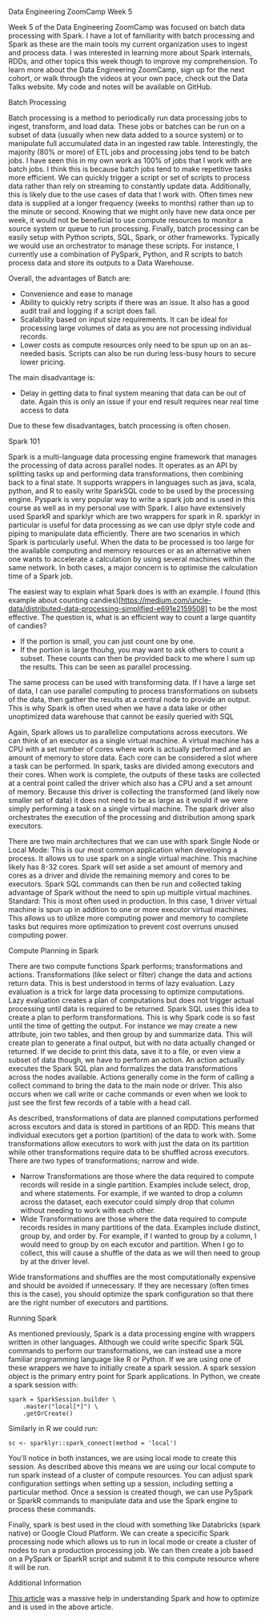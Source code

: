 Data Engineering ZoomCamp Week 5

Week 5 of the Data Engineering ZoomCamp was focused on batch data processing with Spark. I have a lot of familiarity with batch processing and Spark as these are the main tools my current organization uses to ingest and process data. I was interested in learning more about Spark internals, RDDs, and other topics this week though to improve my comprehension. To learn more about the Data Engineering ZoomCamp, sign up for the next cohort, or walk through the videos at your own pace, check out the Data Talks website. My code and notes will be available on GitHub.

Batch Processing

Batch processing is a method to periodically run data processing jobs to ingest, transform, and load data. These jobs or batches can be run on a subset of data (usually when new data added to a source system) or to manipulate full accumulated data in an ingested raw table. Interestingly, the majority (80% or more) of ETL jobs and processing jobs tend to be batch jobs. I have seen this in my own work as 100% of jobs that I work with are batch jobs. I think this is because batch jobs tend to make repetitive tasks more efficient. We can quickly trigger a script or set of scripts to process data rather than rely on streaming to constantly update data. Additionally, this is likely due to the use cases of data that I work with. Often times new data is supplied at a longer frequency (weeks to months) rather than up to the minute or second. Knowing that we might only have new data once per week, it would not be beneficial to use compute resources to monitor a source system or queue to run processing. Finally, batch processing can be easily setup with Python scripts, SQL, Spark, or other frameworks. Typically we would use an orchestrator to manage these scripts. For instance, I currently use a combination of PySpark, Python, and R scripts to batch process data and store its outputs to a Data Warehouse.

Overall, the advantages of Batch are:
- Convenience and ease to manage
- Ability to quickly retry scripts if there was an issue. It also has a good audit trail and logging if a script does fail.
- Scalability based on input size requirements. It can be ideal for processing large volumes of data as you are not processing individual records.
- Lower costs as compute resources only need to be spun up on an as-needed basis. Scripts can also be run during less-busy hours to secure lower pricing.

The main disadvantage is:
- Delay in getting data to final system meaning that data can be out of date. Again this is only an issue if your end result requires near real time access to data

Due to these few disadvantages, batch processing is often chosen.

Spark 101

Spark is a multi-language data processing engine framework that manages the processing of data across parallel nodes. It operates as an API by splitting tasks up and performing data transformations, then combining back to a final state. It supports wrappers in languages such as java, scala, python, and R to easily write SparkSQL code to be used by the processing engine. Pyspark is very popular way to write a spark job and is used in this course as well as in my personal use with Spark. I also have extensively used SparkR and sparklyr which are two wrappers for spark in R. sparklyr in particular is useful for data processing as we can use dplyr style code and piping to manipulate data efficiently. There are two scenarios in which Spark is particularly useful. When the data to be processed is too large for the available computing and memory resources or as an alternative when one wants to accelerate a calculation by using several machines within the same network. In both cases, a major concern is to optimise the calculation time of a Spark job.

The easiest way to explain what Spark does is with an example. I found (this example about counting candies)[https://medium.com/uncle-data/distributed-data-processing-simplified-e691e2159508] to be the  most effective. The question is, what is an efficient way to count a large quantity of candies?

- If the portion is small, you can just count one by one.
- If the portion is large thouhg, you may want to ask others to count a subset. These counts can then be provided back to me where I sum up the results. This can be seen as parallel processing.

The same process can be used with transforming data. If I have a large set of data, I can use parallel computing to process transformations on subsets of the data, then gather the results at a central node to provide an output. This is why Spark is often used when we have a data lake or other unoptimized data warehouse that cannot be easily queried with SQL

Again, Spark allows us to parallelize computations across executors. We can think of an executor as a single virtual machine. A virtual machine has a CPU with a set number of cores where work is actually performed and an amount of memory to store data. Each core can be considered a slot where a task can be performed. In spark, tasks are divided among executors and their cores. When work is complete, the outputs of these tasks are collected at a central point called the driver which also has a CPU and a set amount of memory. Because this driver is collecting the transformed (and likely now smaller set of data) it does not need to be as large as it would if we were simply performing a task on a single virtual machine. The spark driver also orchestrates the execution of the processing and distribution among spark executors.

There are two main architectures that we can use with spark
Single Node or Local Mode: This is our most common application when developing a process. It allows us to use spark on a single virtual machine. This machine likely has 8-32 cores. Spark will set aside a set amount of memory and cores as a driver and divide the remaining memory and cores to be executors. Spark SQL commands can then be run and collected taking advantage of Spark without the need to spin up multiple virtual machines.
Standard: This is most often used in production. In this case, 1 driver virtual machine is spun up in addition to one or more executor virtual machines. This allows us to utilize more computing power and memory to complete tasks but requires more optimization to prevent cost overruns unused computing power.

Compute Planning in Spark

There are two compute functions Spark performs; transformations and actions. Transformations (like select or filter) change the data and actions return data. This is best understood in terms of lazy evaluation. Lazy evaluation is a trick for large data processing to optimize computations. Lazy evaluation creates a plan of computations but does not trigger actual processing until data is required to be returned. Spark SQL uses this idea to create a plan to perform transformations. This is why Spark code is so fast until the time of getting the output. For instance we may create a new attribute, join two tables, and then group by and summarize data. This will create plan to generate a final output, but with no data actually changed or returned. If we decide to print this data, save it to a file, or even view a subset of data though, we have to perform an action. An action actually executes the Spark SQL plan and formalizes the data transformations across the nodes available. Actions generally come in the form of calling a collect command to bring the data to the main node or driver. This also occurs when we call write or cache commands or even when we look to just see the first few records of a table with a head call.

As described, transformations of data are planned computations performed across excutors and data is stored in partitions of an RDD. This means that individual executors get a portion (partition) of the data to work with. Some transformations allow executors to work with just the data on its partition while other transformations require data to be shuffled across executors. There are two types of transformations; narrow and wide.

- Narrow Transformations are those where the data required to compute records will reside in a single partition. Examples include select, drop, and where statements. For example, if we wanted to drop a column across the dataset, each executor could simply drop that column without needing to work with each other.
- Wide Transformations are those where the data required to compute records resides in many partitions of the data. Examples include distinct, group by, and order by. For example, if I wanted to group by a column, I would need to group by on each excutor and partition. When I go to collect, this will cause a shuffle of the data as we will then need to group by at the driver level.

Wide transformations and shuffles are the most computationally expensive and should be avoided if unnecessary. If they are necessary (often times this is the case), you should optimize the spark configuration so that there are the right number of executors and partitions.

Running Spark

As mentioned previously, Spark is a data processing engine with wrappers written in other languages. Although we could write specific Spark SQL commands to perform our transformations, we can instead use a more familiar programming language like R or Python. If we are using one of these wrappers we have to initially create a spark session. A spark session object is the primary entry point for Spark applications. In Python, we create a spark session with:

```
spark = SparkSession.builder \
    .master("local[*]") \
    .getOrCreate()
```

Similarly in R we could run:

```
sc <- sparklyr::spark_connect(method = 'local')
```

You'll notice in both instances, we are using local mode to create this session. As described above this means we are using our local compute to run spark instead of a cluster of compute resources. You can adjust spark configuration settings when setting up a session, including setting a particular method. Once a session is created though, we can use PySpark or SparkR commands to manipulate data and use the Spark engine to process these commands.

Finally, spark is best used in the cloud with something like Databricks (spark native) or Google Cloud Platform. We can create a specicific Spark processing node which allows us to run in local mode or create a cluster of nodes to run a production processing job. We can then create a job based on a PySpark or SparkR script and submit it to this compute resource where it will be run.

Additional Information

[This article](https://towardsdatascience.com/6-recommendations-for-optimizing-a-spark-job-5899ec269b4b) was a massive help in understanding Spark and how to optimize and is used in the above article.